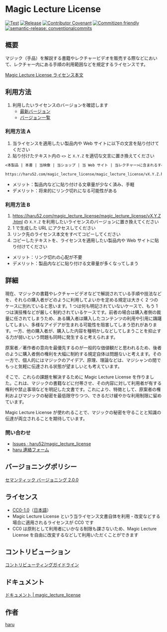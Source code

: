 # Magic Lecture License

[![Test](https://github.com/haru52/magic_lecture_license/actions/workflows/test.yml/badge.svg)](https://github.com/haru52/magic_lecture_license/actions/workflows/test.yml)
[![Release](https://github.com/haru52/magic_lecture_license/actions/workflows/release.yml/badge.svg)](https://github.com/haru52/magic_lecture_license/actions/workflows/release.yml)
[![Contributor Covenant](https://img.shields.io/badge/Contributor%20Covenant-2.0-4baaaa.svg)](https://haru52.github.io/magic_lecture_license/CODE_OF_CONDUCT.html)
[![Commitizen friendly](https://img.shields.io/badge/commitizen-friendly-brightgreen.svg)](https://commitizen.github.io/cz-cli/)
[![semantic-release: conventionalcommits](https://img.shields.io/badge/semantic--release-conventionalcommits-e10079?logo=semantic-release)](https://github.com/semantic-release/semantic-release)

## 概要

マジック（手品）を解説する書籍やレクチャービデオを販売する際などにおいて、レクチャー内にある手順の利用範囲などを規定するライセンスです。

[Magic Lecture License ライセンス本文](https://haru52.github.io/magic_lecture_license/magic_lecture_license)

## 利用方法

1. 利用したいライセンスのバージョンを確認します
   - [最新バージョン](https://github.com/haru52/magic_lecture_license/releases/latest)
   - [バージョン一覧](https://github.com/haru52/magic_lecture_license/releases)

### 利用方法 A

<!-- textlint-disable prh -->
1. 当ライセンスを適用したい製品内や Web サイトに以下の文言を貼り付けてください
2. 貼り付けたテキスト内の `<>` と `X.Y.Z` を適切な文言に置き換えてください
<!-- textlint-enable prh -->

```txt
<本製品 | 本書 | 当映像 | 当ショップ | 当 Web サイト | 当レクチャー>に含まれるすべてのコンテンツは以下の Magic Lecture License vX.Y.Z の下でのみ利用可能です。

https://haru52.com/magic_lecture_license/magic_lecture_license/vX.Y.Z.html
```

- メリット：製品内などに貼り付ける文章量が少なく済み、手軽
- デメリット：将来的にリンク切れになる可能性がある

### 利用方法 B

1. <https://haru52.com/magic_lecture_license/magic_lecture_license/vX.Y.Z.html> の `X.Y.Z` を利用したいライセンスのバージョンに置き換えてください
2. 1 で生成した URL にアクセスしてください
3. リンク先のライセンス本文をすべてコピーしてください
4. コピーしたテキストを、ライセンスを適用したい製品内や Web サイトに貼り付けてください

- メリット：リンク切れの心配が不要
- デメリット：製品内などに貼り付ける文章量が多くなってしまう

## 詳細

現在、マジックの書籍やレクチャービデオなどで解説されている手順や技法などを、それらの購入者がどのように利用してよいかを定める規定は大きく 2 つのケースに別れていると思います。1 つは何も明記されていないケースで、もう 1 つは演技権などが厳しく制約されているケースです。前者の場合は購入者側の裁量に任されてしまうため、ある購入者は購入したコンテンツの利用や引用に躊躇してしまい、多様なアイデアが生まれる可能性を阻害してしまう恐れがあります。一方、他の購入者が、購入した内容を種明かしなどしてしまうことを抑止する力が弱いという問題も同時に発生すると考えられます。

原案者／著作者の意向を最優先するのが一般的な価値観だと思われるため、後者のように購入者側の権利を大幅に制約する規定自体は問題ないと考えます。その一方で、個人的にはマジックのアイデア、原理、理論などは、マジシャンの間でもっと気軽に伝達される状態が望ましいとも考えています。

そこで、これらの課題を解決するために Magic Lecture License を作りました。これは、マジックの書籍などに付帯させ、その内容に対して利用者が有する権利や禁止事項などを明記した文書です。これにより、特徴として、原案者の権利およびマジックの秘密を最低限守りつつ、できるだけ緩やかな利用制限に留めています。

Magic Lecture License が使われることで、マジックの秘密を守ることと知識の伝達が両立されることを期待しています。

### 問い合わせ

- [Issues · haru52/magic_lecture_license](https://github.com/haru52/magic_lecture_license/issues)
- [haru 連絡フォーム](https://docs.google.com/forms/d/e/1FAIpQLSddUF5PDhRpYPZ8VGVZClTBQCo-SQb4QzszOZanmWjUnH_stw/viewform?usp=sf_link)

## バージョニングポリシー

[セマンティック バージョニング 2.0.0](https://semver.org/lang/ja/spec/v2.0.0.html)

## ライセンス

- [CC0-1.0](LICENSE)（[日本語](https://creativecommons.org/publicdomain/zero/1.0/legalcode.ja)）
- Magic Lecture License という当ライセンス文書自体を利用・改変などする場合に適用されるライセンスが CC0 です
- CC0 は原則として利用者にいかなる制限も課さないため、Magic Lecture License を自由に改変するなどして利用いただくことができます

## コントリビューション

[コントリビューティングガイドライン](https://haru52.github.io/magic_lecture_license/CONTRIBUTING.html)

## ドキュメント

[ドキュメント | magic_lecture_license](https://haru52.github.io/magic_lecture_license/)

## 作者

[haru](https://haru52.com/)
